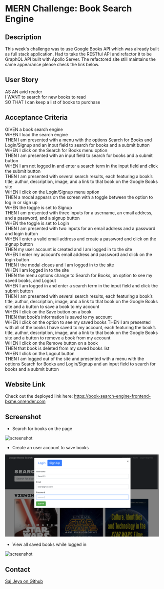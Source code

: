 # MERN Challenge: Book Search Engine

## Description

This week's challenge was to use Google Books API which was already built as full stack application. Had to 
take the RESTful API and refactor it to be GraphQL API built with Apollo Server. The refactored site still 
maintains the same appearance please check the link below. 

## User Story

AS AN avid reader  
I WANT to search for new books to read  
SO THAT I can keep a list of books to purchase  

## Acceptance Criteria

GIVEN a book search engine  
WHEN I load the search engine  
THEN I am presented with a menu with the options Search for Books and Login/Signup and an input field to search for books and a submit button  
WHEN I click on the Search for Books menu option  
THEN I am presented with an input field to search for books and a submit button  
WHEN I am not logged in and enter a search term in the input field and click the submit button  
THEN I am presented with several search results, each featuring a book’s title, author, description, image, and a link to that book on the Google Books site  
WHEN I click on the Login/Signup menu option  
THEN a modal appears on the screen with a toggle between the option to log in or sign up  
WHEN the toggle is set to Signup  
THEN I am presented with three inputs for a username, an email address, and a password, and a signup button  
WHEN the toggle is set to Login  
THEN I am presented with two inputs for an email address and a password and login button  
WHEN I enter a valid email address and create a password and click on the signup button  
THEN my user account is created and I am logged in to the site  
WHEN I enter my account’s email address and password and click on the login button  
THEN I the modal closes and I am logged in to the site  
WHEN I am logged in to the site  
THEN the menu options change to Search for Books, an option to see my saved books, and Logout  
WHEN I am logged in and enter a search term in the input field and click the submit button  
THEN I am presented with several search results, each featuring a book’s title, author, description, image, and a link to that book on the Google Books site and a button to save a book to my account  
WHEN I click on the Save button on a book  
THEN that book’s information is saved to my account  
WHEN I click on the option to see my saved books
THEN I am presented with all of the books I have saved to my account, each featuring the book’s title, author, description, image, and a link to that book on the Google Books site and a button to remove a book from my account  
WHEN I click on the Remove button on a book  
THEN that book is deleted from my saved books list  
WHEN I click on the Logout button  
THEN I am logged out of the site and presented with a menu with the options Search for Books and Login/Signup and an input field to search for books and a submit button 

## Website Link

Check out the deployed link here: https://book-search-engine-frontend-bxme.onrender.com

## Screenshot

* Search for books on the page  

![screenshot](https://github.com/sajees89/book-search-engine/blob/main/client/public/Homepage%20Books.png)


* Create an user account to save books 

![screenshot](https://github.com/sajees89/book-search-engine/blob/main/client/public/login%20SS.png)

* View all saved books while logged in  

![screenshot](https://github.com/sajees89/book-search-engine/blob/main/client/public/Saved%20books%20SS.png)

## Contact
[Saj Jeya on Github](https://github.com/sajees89)